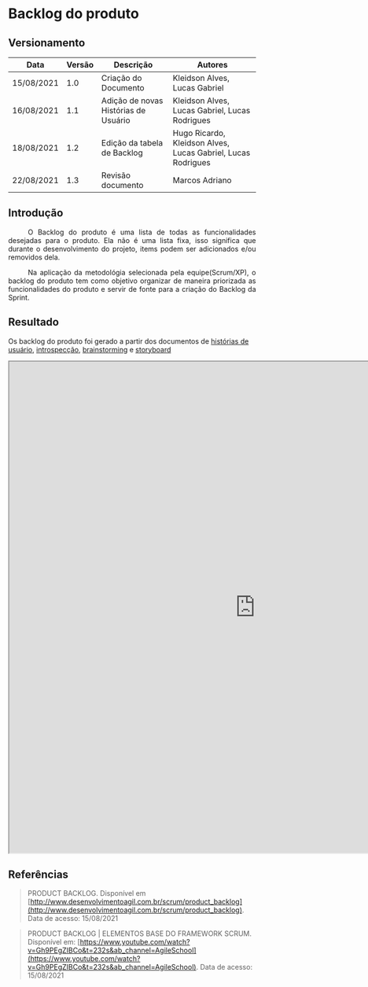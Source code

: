 # Backlog do produto

## Versionamento
| Data | Versão | Descrição | Autores |
| -------- | -------- | -------- | ---|
|   15/08/2021   |  1.0    |  Criação do Documento    | Kleidson Alves, Lucas Gabriel
|   16/08/2021   |  1.1    |  Adição de novas Histórias de Usuário | Kleidson Alves, Lucas Gabriel, Lucas Rodrigues
|   18/08/2021   |  1.2    |  Edição da tabela de Backlog | Hugo Ricardo, Kleidson Alves, Lucas Gabriel, Lucas Rodrigues
|   22/08/2021   |  1.3    |  Revisão documento | Marcos Adriano

## Introdução
<div style="text-indent: 40px; text-align: justify">
<p>
O Backlog do produto é uma lista de todas as funcionalidades desejadas para o produto. Ela não é uma lista fixa, isso significa que durante o desenvolvimento do projeto, items podem ser adicionados e/ou removidos dela.
</p>
<p>
Na aplicação da metodológia selecionada pela equipe(Scrum/XP), o backlog do produto tem como objetivo organizar de maneira priorizada as funcionalidades do produto e servir de fonte para a criação do Backlog da Sprint.
</p>
</div>

## Resultado
Os backlog do produto foi gerado a partir dos documentos de [histórias de usuário](extras/historias_de_usuario.md), [introspecção](extras/introspeccao.md), [brainstorming](../base/brainstorming.md) e [storyboard](../base/storyboard.md)

<iframe height="1000" width="1000"src="https://docs.google.com/spreadsheets/d/e/2PACX-1vRGPXVxyEBEenV-6bkAij52qNDvPGrT_aEwCDwQH74GC4MgehehvFnANSKhwWAQHi9PfzDea1k8Uc-F/pubhtml?gid=0&amp;single=true&amp;widget=true&amp;headers=false"></iframe>


## Referências
> PRODUCT BACKLOG. Disponível em [http://www.desenvolvimentoagil.com.br/scrum/product_backlog](http://www.desenvolvimentoagil.com.br/scrum/product_backlog). Data de acesso: 15/08/2021

> PRODUCT BACKLOG | ELEMENTOS BASE DO FRAMEWORK SCRUM. Disponível em:
[https://www.youtube.com/watch?v=Gh9PEgZIBCo&t=232s&ab_channel=AgileSchool](https://www.youtube.com/watch?v=Gh9PEgZIBCo&t=232s&ab_channel=AgileSchool). Data de acesso: 15/08/2021
